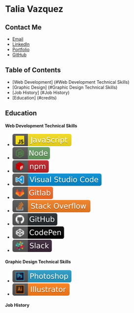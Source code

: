 # Talia Vazquez
## Contact Me
* [Email](mailto:vazqueztalia@outlook.com)
* [LinkedIn](https://www.linkedin.com/in/talia-vazquez-1768461a9)
* [Portfolio](https://taliavazquez.github.io/portfolio/)
* [GitHub](https://github.com/taliavazquez)

## Table of Contents
* [Web Development] (#Web Development Technical Skills)
* [Graphic Design] (#Graphic Design Technical Skills)
* [Job History] (#Job History)
* [Education] (#credits)

## Education

#### Web Development Technical Skills
- [![javascript](./src/javascript.svg)](https://aleen42.github.io/badges/src/javascript.svg) 
- [![node](./src/node.svg)](https://aleen42.github.io/badges/src/node.svg) 
- [![npm](./src/npm.svg)](https://aleen42.github.io/badges/src/npm.svg) 
- [![visual_studio_code](./src/visual_studio_code.svg)](https://aleen42.github.io/badges/src/visual_studio_code.svg) 
- [![gitlab](./src/gitlab.svg)](https://aleen42.github.io/badges/src/gitlab.svg) 
- [![stackoverflow](./src/stackoverflow.svg)](https://aleen42.github.io/badges/src/stackoverflow.svg) 
- [![github](./src/github.svg)](https://aleen42.github.io/badges/src/github.svg) 
- [![codepen](./src/codepen.svg)](https://aleen42.github.io/badges/src/codepen.svg) 
- [![slack](./src/slack.svg)](https://aleen42.github.io/badges/src/slack.svg) 
#### Graphic Design Technical Skills
- [![photoshop](./src/photoshop.svg)](https://aleen42.github.io/badges/src/photoshop.svg)
- [![illustrator](./src/illustrator.svg)](https://aleen42.github.io/badges/src/illustrator.svg)

#### Job History






